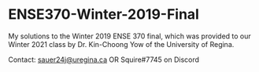 # ENSE370-Winter-2019-Final

My solutions to the Winter 2019 ENSE 370 final, which was provided to our Winter 2021 class by Dr. Kin-Choong Yow of the University of Regina.

Contact: sauer24j@uregina.ca OR Squire#7745 on Discord
